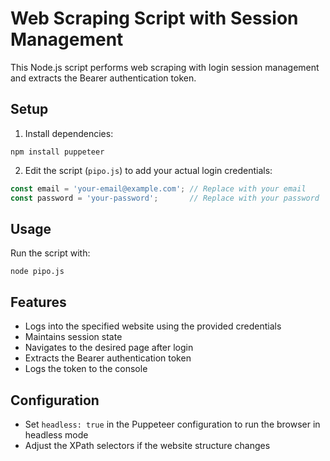 # Web Scraping Script with Session Management

This Node.js script performs web scraping with login session management and extracts the Bearer authentication token.

## Setup

1. Install dependencies:
```
npm install puppeteer
```

2. Edit the script (`pipo.js`) to add your actual login credentials:
```javascript
const email = 'your-email@example.com'; // Replace with your email
const password = 'your-password';       // Replace with your password
```

## Usage

Run the script with:
```
node pipo.js
```

## Features

- Logs into the specified website using the provided credentials
- Maintains session state
- Navigates to the desired page after login
- Extracts the Bearer authentication token
- Logs the token to the console

## Configuration

- Set `headless: true` in the Puppeteer configuration to run the browser in headless mode
- Adjust the XPath selectors if the website structure changes 